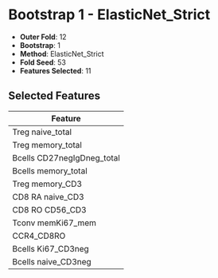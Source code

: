 # Bootstrap 1 - ElasticNet_Strict

- **Outer Fold**: 12
- **Bootstrap**: 1
- **Method**: ElasticNet_Strict
- **Fold Seed**: 53
- **Features Selected**: 11

## Selected Features

| Feature |
|---------|
| Treg naive_total |
| Treg memory_total |
| Bcells CD27negIgDneg_total |
| Bcells memory_total |
| Treg memory_CD3 |
| CD8 RA naive_CD3 |
| CD8 RO CD56_CD3 |
| Tconv memKi67_mem |
| CCR4_CD8RO |
| Bcells Ki67_CD3neg |
| Bcells naive_CD3neg |
